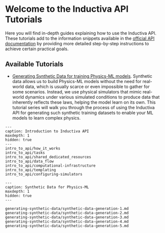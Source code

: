 # Welcome to the Inductiva API Tutorials

Here you will find in-depth guides explaining how to use the Inductiva API. These tutorials add to the information snippets available in the [official API documentation](https://docs.inductiva.ai/en/latest/) by providing more detailed step-by-step instructions to achieve certain practical goals.

## Available Tutorials

* [Generating Synthetic Data for training Physics-ML models](generating-synthetic-data/synthetic-data-generation-1.md). Synthetic data allows us to build Physics-ML models without the need for real-world data, which is usually scarce or even impossible to gather for some scenarios. Instead, we use physical simulators that mimic real-world dynamics under various simulated conditions to produce data that inherently reflects these laws, helping the model learn on its own. This tutorial series will walk you through the process of using the Inductiva API for generating such synthetic training datasets to enable your ML models to learn complex physics.

```{toctree}
---
caption: Introduction to Inductiva API
maxdepth: 1 
hidden: true
---
intro_to_api/how_it_works
intro_to_api/tasks
intro_to_api/shared_dedicated_resources
intro_to_api/data_flow
intro_to_api/computational-infrastructure
intro_to_api/templating
intro_to_api/configuring-simulators

```

```{toctree}
---
caption: Synthetic Data for Physics-ML
maxdepth: 1
hidden: true
---

generating-synthetic-data/synthetic-data-generation-1.md
generating-synthetic-data/synthetic-data-generation-2.md
generating-synthetic-data/synthetic-data-generation-3.md
generating-synthetic-data/synthetic-data-generation-4.md
generating-synthetic-data/synthetic-data-generation-5.md
```

